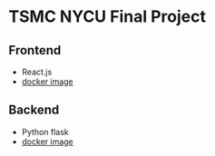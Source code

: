 # TSMC NYCU Final Project
## Frontend
- React.js
- [docker image](https://hub.docker.com/repository/docker/irisowo/frontend)

## Backend
- Python flask
- [docker image](https://hub.docker.com/repository/docker/ginnycosine/cloud-final-flask)
